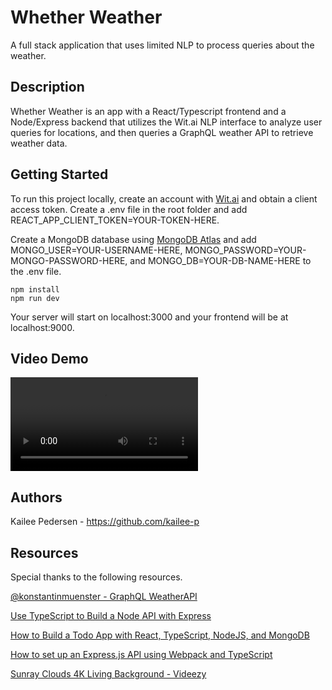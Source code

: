 # Whether Weather

A full stack application that uses limited NLP to process queries about the weather.

## Description

Whether Weather is an app with a React/Typescript frontend and a Node/Express backend that utilizes the Wit.ai NLP interface to analyze user queries for locations, and then queries a GraphQL weather API to retrieve weather data. 

## Getting Started

To run this project locally, create an account with [Wit.ai](https://wit.ai/) and obtain a client access token. Create a .env file in the root folder and add REACT_APP_CLIENT_TOKEN=YOUR-TOKEN-HERE.

Create a MongoDB database using [MongoDB Atlas](https://www.mongodb.com/cloud/atlas) and add MONGO_USER=YOUR-USERNAME-HERE, MONGO_PASSWORD=YOUR-MONGO-PASSWORD-HERE, and MONGO_DB=YOUR-DB-NAME-HERE to the .env file.

```
npm install
npm run dev
```

Your server will start on localhost:3000 and your frontend will be at localhost:9000. 

## Video Demo

![Video Demo of Whether Weather](https://i.imgur.com/pNA6bgj.mp4)

## Authors

Kailee Pedersen - https://github.com/kailee-p

## Resources

Special thanks to the following resources.

[@konstantinmuenster - GraphQL WeatherAPI](https://github.com/konstantinmuenster/graphql-weather-api)

[Use TypeScript to Build a Node API with Express](https://developer.okta.com/blog/2018/11/15/node-express-typescript)

[How to Build a Todo App with React, TypeScript, NodeJS, and MongoDB](https://www.freecodecamp.org/news/how-to-build-a-todo-app-with-react-typescript-nodejs-and-mongodb/#api-with-nodejs-express-mongodb-and-typescript)

[How to set up an Express.js API using Webpack and TypeScript](https://medium.com/the-andela-way/how-to-set-up-an-express-api-using-webpack-and-typescript-69d18c8c4f52)

[Sunray Clouds 4K Living Background - Videezy](https://www.videezy.com/backgrounds/4956-sunray-clouds-4k-living-background)